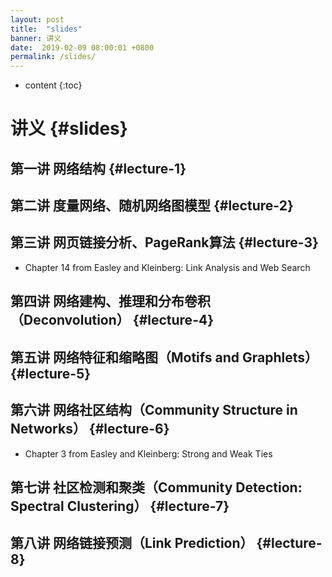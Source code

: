 ```yaml
---
layout: post
title:  "slides"
banner: 讲义
date:  2019-02-09 08:00:01 +0800
permalink: /slides/
---
```


* content
{:toc}

讲义 {#slides}
================

第一讲 网络结构 {#lecture-1}
---------------------------------


第二讲 度量网络、随机网络图模型 {#lecture-2}
---------------------------------------------


第三讲 网页链接分析、PageRank算法 {#lecture-3}
--------------------------------------
*	Chapter 14 from Easley and Kleinberg: Link Analysis and Web Search

第四讲 网络建构、推理和分布卷积（Deconvolution） {#lecture-4}
---------------------------------------------------

第五讲 网络特征和缩略图（Motifs and Graphlets） {#lecture-5}
----------------------------------------------------

第六讲 网络社区结构（Community Structure in Networks） {#lecture-6}
---------------------------------------------
*	Chapter 3 from Easley and Kleinberg: Strong and Weak Ties

第七讲 社区检测和聚类（Community Detection: Spectral Clustering） {#lecture-7}
------------------------------------------------------------------------

第八讲 网络链接预测（Link Prediction） {#lecture-8}
-----------------------------------------
